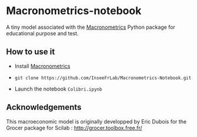# Macronometrics-notebook

A tiny model associated with the [Macronometrics](https://github.com/inseefrlab/macronometrics) Python package for educational purpose and test. 

## How to use it

  * Install [Macronometrics](https://github.com/inseefrlab/macronometrics)
  
  * ```git clone https://github.com/InseeFrLab/Macronometrics-Notebook.git```
  
  * Launch the notebook ```Colibri.ipynb```

## Acknowledgements 

This macroeconomic model is originally developped by Eric Dubois for the Grocer package for Scilab : http://grocer.toolbox.free.fr/

